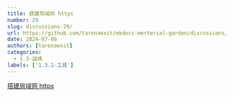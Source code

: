 ```yaml
---
title: 搭建局域网 https
number: 29
slug: discussions-29/
url: https://github.com/tarenaexit/mkdocs-merterial-garden/discussions/29
date: 2024-07-06
authors: [tarenaexit]
categories: 
  - 1.3-运维
labels: ['1.3.2-工具']
---
```


[搭建局域网 https](https://sanyers.github.io/blog/web/webrtc/%E6%90%AD%E5%BB%BA%E5%B1%80%E5%9F%9F%E7%BD%91https.html)

<script src="https://giscus.app/client.js"
	data-repo="tarenaexit/mkdocs-merterial-garden"
	data-repo-id="RR_kgDOL4wNPw"
	data-mapping="number"
	data-term="29"
	data-reactions-enabled="1"
	data-emit-metadata="0"
	data-input-position="bottom"
	data-theme="light"
	data-lang="zh-CN"
	crossorigin="anonymous"
	async>
</script>
